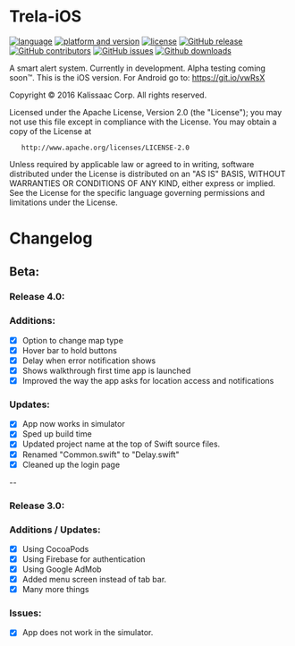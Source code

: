 # Trela-iOS
[![language](https://img.shields.io/badge/language-swift-orange.svg)](https://github.com/Kalissaac/Trela-iOS)
[![platform and version](https://img.shields.io/badge/ios-8.1%20and%20greater-lightgrey.svg)](https://github.com/Kalissaac/Trela-iOS)
[![license](https://img.shields.io/github/license/Kalissaac/Trela-iOS.svg?maxAge=2592000)](https://github.com/Kalissaac/Trela-iOS/blob/master/LICENSE.md)
[![GitHub release](https://img.shields.io/github/release/Kalissaac/Trela-iOS.svg)](https://github.com/Kalissaac/Trela-iOS/releases)
[![GitHub contributors](https://img.shields.io/github/contributors/Kalissaac/Trela-iOS.svg)](https://github.com/Kalissaac/Trela-iOS/graphs/contributors)
[![GitHub issues](https://img.shields.io/github/issues/Kalissaac/Trela-iOS.svg)](https://github.com/Kalissaac/Trela-iOS/issues)
[![Github downloads](https://img.shields.io/github/downloads/Kalissaac/Trela-iOS/total.svg)](https://github.com/Kalissaac/Trela-iOS/releases)

A smart alert system. Currently in development. Alpha testing coming soon™️. This is the iOS version. For Android go to: https://git.io/vwRsX


Copyright © 2016 Kalissaac Corp. All rights reserved.

   Licensed under the Apache License, Version 2.0 (the "License");
   you may not use this file except in compliance with the License.
   You may obtain a copy of the License at

       http://www.apache.org/licenses/LICENSE-2.0

   Unless required by applicable law or agreed to in writing, software
   distributed under the License is distributed on an "AS IS" BASIS,
   WITHOUT WARRANTIES OR CONDITIONS OF ANY KIND, either express or implied.
   See the License for the specific language governing permissions and
   limitations under the License.

# Changelog

## Beta:

### Release 4.0:

### Additions:
- [x] Option to change map type
- [x] Hover bar to hold buttons
- [x] Delay when error notification shows
- [x] Shows walkthrough first time app is launched
- [x] Improved the way the app asks for location access and notifications

### Updates:
- [x] App now works in simulator
- [x] Sped up build time
- [x] Updated project name at the top of Swift source files.
- [x] Renamed "Common.swift" to "Delay.swift"
- [x] Cleaned up the login page

--

### Release 3.0:

### Additions / Updates:
- [x] Using CocoaPods
- [x] Using Firebase for authentication
- [x] Using Google AdMob
- [x] Added menu screen instead of tab bar.
- [x] Many more things

### Issues:
- [x] App does not work in the simulator.
